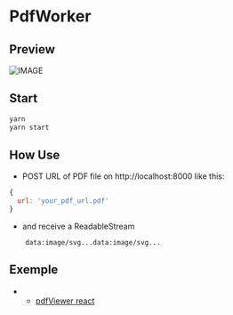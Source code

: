 # PdfWorker

## Preview

![IMAGE](https://github.com/bguillou/pdfWorker/blob/master/description.gif)

## Start
```bash
yarn
yarn start
```

## How Use

- POST URL of PDF file on http://localhost:8000 like this: 

```js
{
  url: 'your_pdf_url.pdf'
}
```

- and receive a ReadableStream

```text
    data:image/svg...data:image/svg...
```

## Exemple
- - [pdfViewer react](https://github.com/bguillou/pdfViewer)
